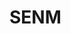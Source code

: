 # SENM
<!--Social Page and also Home page-->
<!DOCTYPE html>
<html lang="en">

<head>
    <meta charset="UTF-8">
    <meta http-equiv="X-UA-Compatible" content="IE=edge">
    <meta name="viewport" content="width=device-width, initial-scale=1.0">
    <title>SENM</title>
    <link rel="stylesheet" href="style.css">
    <link rel="stylesheet" href="moreStyle.css">
    <link rel="stylesheet" href="https://cdnjs.cloudflare.com/ajax/libs/font-awesome/4.7.0/css/font-awesome.min.css">
    <link rel="stylesheet" href="https://fonts.googleapis.com/icon?family=Material+Icons">
    <style>
        @import url('https://fonts.googleapis.com/css2?family=Heebo:wght@100&family=Lato:wght@100&family=Oswald:wght@200&family=Roboto:wght@100&display=swap');
        @import url('https://fonts.googleapis.com/css2?family=Roboto:wght@100;900&display=swap');


        .group {
            margin-left: 20px;
            font-weight: 700;
            font-size: 20px;

        }


        #notification {
            border-radius: 50%;
            background-color: rgba(255, 255, 255, 0.7);
        }

        main {
            background-color: lightgray;
            display: flex;
            margin: 0;
            width: 100%;


        }

        .main-left {
            width: 100%;
            padding: 5px;
            height: 820px;
            overflow-x: hidden;
        }

        .main-center-home {
            width: 98%;
            margin: 5px;
            border-radius: 3px;
        }

        .main-right {
            width: 98%;
            margin: 5px;
            border-radius: 3px;
        }

        .mainsubleft {
            padding: 30px 30px 30px;
            background-color: rgba(255, 255, 255);
            border-radius: 3px;
            box-shadow: 0 0 1px;
        }

        .mainsubleft ul li {
            display: flex;
            margin-bottom: 15px;
            font-family: 'Franklin Gothic Medium', 'Arial Narrow', Arial, sans-serif;
          
        }
        .mainsubleft ul li a {
        
            font-size: medium;
            color: darkblue;
          
        }

        #icons {
            margin-left: -2.5px;
            margin-right: 2.5px;
        }

        .institution {
            min-width: 200px;
            height: 250px;
            margin: 1px 2px;
            border: 1px solid gray;
            background: lightgrey;
            border-radius: 7px;
            cursor: pointer;
            overflow: hidden;

        }

        .cont {
            text-align: center;
            border-top: transparent;
            font-family: oswald;
        }

        .institution-img {
            width: 100%;
            height: 80%;

        }

        #img {
            width: 100%;
        }

        .centerHeading {
            width: 100%;
            background-color: goldenrod;
            padding: 20px 0;
            box-shadow: 0 0 2px black;
        }

        .centerHeading h1 {
            text-align: center;
            color: white;
            font-family: oswald;
            font-weight: 700;
        }

        .center {
            position: relative;
            width: 600px;
            margin-top: 3%;
            padding: 10px;
            background: white;
            box-shadow: 0 0 1px black;
        }

        .center-images {
            width: 100%;
            display: flex;
            justify-content: left;
            align-items: center;
            overflow: auto;
            position: relative;
            scroll-behavior: smooth;
            box-shadow: 0 0 1px black;
            padding: 2px;
            background: black;
        }

        .mainSubRight {

            background-color: rgba(0, 0, 0, 0.1);
            padding: 25px;
            box-shadow: 0 0 5px black;
        }

        .rightLogin {
            margin-top: 5px;
            background-color: white;
            padding-bottom: 5%;
            box-shadow: 0 0 2px black;
        }

        .rightLogin h2 {
            margin-left: 50px;
            margin-bottom: 15px;
            color: white;
        }

        select {
            width: 96%;
            margin-left: 25px;
            height: 30px;
        }

        input {
            width: 70%;
            margin-left: 50px;
            height: 30px;
            padding: 0 20px;
            font-size: 16px;
        }

        #register {
            color: goldenrod;
        }

        #register:hover {
            text-decoration: underline;
        }

        #menu-bar {
            display: none;
        }

        #search {
            margin-top: 5%;
            margin-bottom: 5%;
            background-color: rgba(255, 255, 255, 0.7);
            padding-bottom: 5%;
        }
        #search1 {
            margin-top: 5%;
            margin-bottom: 5%;
            background-color: rgba(255, 255, 255, 0.7);
            padding-bottom: 5%;
            display: none;
        }

        .searchInput {

            padding: 20px 10px;
            background-color: darkblue;
            border-radius: 7px;
        }

        .searchInput input {
            background: rgba(255,255,255);
            font-size: 22px;
            letter-spacing: 2px;
            text-align: center;
            border: transparent;
            height: 45px;
            border-bottom-left-radius: 45px;
            border-top-left-radius: 45px;
        }

        .friends {
            display: flex;
            justify-content: space-between;
            color: black;
            font-size: 20px;
            padding: 10px 30px;
            margin-bottom: 10px;
            background-color: white;
            box-shadow: 0 0 5PX 0 black;
        }

        .main-scroll-div {
            width: 90%;
            height: 100%;
            display: flex;
            align-items: center;
            justify-content: space-between;
            border: 2px solidred;
        }

        .subFriends {
            position: relative;
            width: 550px;
            height: 50%;
        }

        .subFriends::before {
            position: absolute;
            width: 150px;
            height: 100%;
            content: "";
            left: 0;
            top: 0;
            z-index: 99;
            background-image: linear-gradient(90deg, white, transparent);
        }

        .subFriends::after {
            position: absolute;
            width: 150px;
            height: 100%;
            content: "";
            right: 0;
            top: 0;
            z-index: 99;
            background-image: linear-gradient(-90deg, black, transparent);
        }

        .scroll-images {
            width: 100%;
            height: auto;
            display: flex;
            justify-content: left;
            align-items: center;
            overflow: auto;
            position: relative;
            scroll-behavior: smooth;

        }
        .scroll-image{
            width: 100%;
            height: auto;
            display: flex;
            justify-content: left;
            align-items: center;
            overflow: auto;
            position: relative;
            scroll-behavior: smooth;

        }

        .child {
            min-width: 150px;
            height: 150px;
            margin: 1px 20px;
            cursor: pointer;
            border: 1px solid white;
            overflow: hidden;
            border-radius: 50%;
        }
        .child1 {
            min-width: 250px;
            height: 200px;
            margin: 1px 20px;
            cursor: pointer;
            border: 1px solid white;
            overflow: hidden;
            
        }

        .scroll-images::-webkit-scrollbar {
            -webkit-appearance: none;
        }

        .subChild {
            width: 100%;
            height: 100%;
        }

        .icon {
            color: gray;
            background-color: transparent;
            font-size: 50px;
            outline: none;
            border: none;
            cursor: pointer;
        }

        .icon:hover {
            color: yellow;
        }

        .childName {
            color: black;
            text-align: center;
            font-weight: 700;


        }

        .div-content-left {
            background-color: white;
            margin-top: 5px;
            padding: 30px;
            box-shadow: 0 0 1px black;
        }

        .div-content-left h1 {
            margin-top: 15px;
            margin-bottom: 15px;
            font-family: roboto;
        }

        .div-content-left ul li {
            margin-top: 5px;
        }

        .div-content-left ul li a {
            color: blue;
            font-weight: 700;
            font-family: lato;
        }

        .events {
            background: white;
            padding: 10px;
            margin-top: 5px;
            text-align: center;
            box-shadow: 0 0 2px black;
        }

        .event-img img {
            width: 100%;
            margin-top: 10px;
        }

        .event-img-con {
            text-align: center;
        }

        footer {
            width: 100%;
            background-color: black;
            padding: 20px 0;
        }

        .footer-notifications {
            width: 99%;
            margin: auto;
            display: flex;
            background-color: #FBE7A1;
            padding: 20px 0;
            border-radius: 20px;
            margin-bottom: 30px;
        }

        .footerLineLeft {
            width: 40%;
            height: 2px;
            background-color: gray;
            margin-left: 50px;
        }

        .footerLineLeft1 {
            width: 38%;
            height: 2px;
            background-color: gray;
            margin-left: 50px;
        }

        .footerNotification {
            margin: -10px 10px;
        }

        .footerLineRight {
            width: 35%;
            height: 2px;
            background-color: gray;
        }

        .footerLineRight1 {
            width: 33%;
            height: 2px;
            background-color: gray;
        }
        .div-post{
            padding: 10px 25%;            
        }
        .div-post button{
          padding: 5px 13px;
          
        }
    </style>
</head>

<body>
    <!--start header-->
    <header>
        <header>
            <div class="header">
                <div class="headerleft">
                    SENM
                </div>
                <div class="headercenter">
                    <ul>
                        <li><a href="home.html">Home </a> </li>
                        <li><a href="">Group</a> </li>
                        <li><a href="gallery.html">Text Book Center </a></li>
                        <li><a href="">shopping</a></li>
                        <li><a href="">Institutions</a></li>
                    </ul>
                </div>
                <div class="headerright">
                    <div class="div-right">
                        <ul>
                            <li><i class="material-icons" style="font-size:38px;color:white" id="menu-bar">menu</i></li>
                            <li><i class="material-icons" style="font-size:34px;color:white"
                                    id="notification">notifications_active</i></li>
                            <li style="color:white ;">
                                <div class="profile-pic"><img src="./asset1/custom1.png" alt=""></div>
                            </li>
                        </ul>
                    </div>
                </div>
            </div>
        </header>
    <!--end of header-->
    <!--start of main-->
    <main>
        <!--start main left-->
        <div class="main-left">
            <div class="mainsubleft">
                <ul>
                    <li>
                        <div><i class="material-icons" style="font-size:30px;color:navy;">home</i></div>
                        <div class="group" ><a href="" onclick="showPage()"> Home</a></div>
                    </li>
                    <li>
                        <div><i class="material-icons" style="font-size:30px;color:navy;">group_add</i></div>
                        <div class="group" ><a href="" onclick="showPage()"> Class Groups</a></div>
                    </li>
                    <li>
                        <div><i class="material-icons" style="font-size:30px;color:lightgray" id="icons">group_work</i>
                        </div>
                        <div class="group"><a href="">Group Work</a> </div>
                    </li>
                    <li>
                        <div><i class="material-icons" style="font-size:30px;color:rgba(144, 212, 243, 0.507)"
                                id="icons">people</i></div>
                        <div class="group"><a href="">Friends</a></div>
                    </li>
                    <li><i class="fa fa-question-circle" style="font-size:32px;color:goldenrod" id="icons"></i>
                        <div></div>
                        <div class="group"><a href="Qanda.html"> Qestion and Answers</a></div>
                    </li>
                    <li>
                        <div><i class="material-icons" style="font-size:30px;color:black;" id="icons"> share</i></div>
                        <div class="group"><a href="">Share link</a></div>
                    </li>
                    <li>
                        <div style="width:30px;height: 30px;"><img src="./Icon/help.png" alt="" id="img"></div>
                        <div class="group"><a href="">Ask for Help</a> </div>
                    </li>
                    <li>
                        <div style="width:30px;height: 30px;"><img src="./Icon/blog.png" alt="" id="img"></div>
                        <div class="group"><a href="">Add a Blog</a> </div>
                    </li>
                    <li><i class="fa fa-phone-square" style="font-size:33px;color:blue"></i>
                        <div class="group"><a href="">Customer care</a> </div>
                    </li>
                    <li><i class="material-icons" style="font-size:36px;color:green;margin-left: -5px;">message</i>
                        <div class="group"><a href="">Message</a> </div>
                    </li>
                </ul>

            </div>
            <div class="div-content-left">
                <h1> Most Popular Books</h1>
                <ul>
                    <li><a href="">The river between</a></li>
                    <li><a href="">Think like a man act like a woman</a></li>
                    <li><a href="">Pirates of the carebean</a></li>
                    <li><a href="">Sheldon in spineYard</a></li>
                    <li><a href="">Barack Obama biography</a></li>
                </ul>
            </div>
            <div class="div-content-left">
                <i class="fa fa-plus" style="margin-right: 10px;"></i>Create a Club
                <h1> Join Our Club</h1>
                <div class="event-img">
                    <img src="./asset1/qanda-club.jpg" alt="">
                    <div class="event-img-cont">
                        Qanda-Club
                    </div>
                </div>
                <div class="event-img">
                    <img src="./asset1/senm-ches.jpg" alt="">
                    <div class="event-img-cont">
                        SENM-Chess-Club
                    </div>
                </div>

            </div>
        </div>
        <!--end main left-->
        <!--start main center-->
        <div class="main-center-home">
            <div class="searchInput">
                <input type="search" placeholder="Search"><i class="fa fa-search"
                    style="font-size:20px;color:gray;background-color: lightgray;padding: 12.5px;padding-top: 12.5px;border-bottom-right-radius: 45px;border-top-right-radius: 45px;"></i>
            </div>
            <div class="search" id="search">
                <div class="friends">
                    <div style="text-decoration: 3px solid red underline;">Friends</div>
                    <div>Adverts</div>
                    <div>Asignments</div>
                </div>
                <div class="main-scroll-div">
                    <div><button class="icon" onclick="scrolll()"><i class="fa fa-angle-double-left"></i></button></div>
                    <div class="subFriends">
                        <div class="scroll-images">
                            <div class="childNameMain">
                                <li class="child"><img class="subChild" src="./asset1/cust2.png" alt=""></li>
                                <div class="childName">Grace Nyamheya</div>
                            </div>
                            <div class="childNameMain">
                                <li class="child"><img class="subChild" src="./asset1/pasp1.jpg" alt=""></li>
                                <div class="childName">Tony Nesh</div>
                            </div>
                            <div class="childNameMain">
                                <li class="child"><img class="subChild" src="./asset1/pasp2.jpg" alt=""></li>
                                <div class="childName">Joshua Odongo</div>
                            </div>
                            <div class="childNameMain">
                                <li class="child"><img class="subChild" src="./asset1/pasp3.jpg" alt=""></li>
                                <div class="childName">Stanley Livondo</div>
                            </div>
                            <div class="childNameMain">
                                <li class="child"><img class="subChild" src="./asset1/pasp4.jpg" alt=""></li>
                                <div class="childName">Bookaty Nextresa</div>
                            </div>
                            <div class="childNameMain">
                                <li class="child"><img class="subChild" src="./asset1/custom1.png" alt=""></li>
                                <div class="childName">Tim Wanjohi</div>
                            </div>
                            <div class="childNameMain">
                                <li class="child"><img class="subChild" src="./asset1/pasp1.jpg" alt=""></li>
                                <div class="childName">Tony Nesh</div>
                            </div>
                            <div class="childNameMain">
                                <li class="child"><img class="subChild" src="./asset1/pasp1.jpg" alt=""></li>
                                <div class="childName">Tony Nesh</div>
                            </div>
                            <div class="childNameMain">
                                <li class="child"><img class="subChild" src="./asset1/pasp1.jpg" alt=""></li>
                                <div class="childName">Tony Nesh</div>
                            </div>
                            <div class="childNameMain">
                                <li class="child"><img class="subChild" src="./asset1/pasp1.jpg" alt=""></li>
                                <div class="childName">Tony Nesh</div>
                            </div>

                        </div>
                    </div>
                    <div><button class="icon" onclick="scrollr()"><i class="fa fa-angle-double-right"></i></button>
                    </div>
                </div>
            </div>
            <div class="search1" id="search1">
                <div class="friends">
                    <div style="text-decoration: 3px solid green underline;">Groups</div>
                    <div>Adverts</div>
                    <div>Communities</div>
                </div>               
            </div>
            <div class="div-post">
                <label for="post">
                    Ask the world:
                </label> <br>
                <textarea name="post" id="post" cols="30" rows="auto"></textarea>
                <button>Post</button>
            </div>
            <div class="centerHeading">
                <h1>Register with an Institution</h1>
            </div>
            <div class="center">
                <div class="center-images">
                    <div class="institution"><img class="institution-img" src="./asset1/summit.jpg" alt="">
                        <div class="cont">
                            Summit Institute of Professionals
                        </div>
                    </div>
                    <div class="institution"><img class="institution-img" src="./asset1/uon.jpg" alt="">
                        <div class="cont">The University of Nairobi</div>
                    </div>
                    <div class="institution"><img class="institution-img" src="./asset1/Vision.jpg" alt="">
                        <div class="cont">Vision Institute</div>
                    </div>
                    <div class="institution"><img class="institution-img" src="./asset1/KU.jpg" alt="">
                        <div class="cont">Kenyatta University</div>
                    </div>
                    <div class="institution"><img class="institution-img" src="./asset1/mku.jpg" alt="">
                        <div class="cont">Mt Kenya University</div>
                    </div>
                    <div class="institution"><img class="institution-img" src="./asset1/strath.jpg" alt="">
                        <div class="cont">Stratmore University</div>
                    </div>
                </div>
            </div>
           
        </div>
        <!--end main center-->
        <!--start main right-->
        <div class="main-right">
            <div class="mainSubRight">
                <select name=" id="" >
            <option value=" 0">Select Institution</option>
                    <option value="">Summit Institute</option>
                    <option value="">Vision Institute</option>
                    <option value="">Strathmore</option>
                    <option value="">The University of Nairobi</option>
                    <option value=""></option>
                    <option value=""></option>
                    <option value=""></option>
                    <option value=""></option>
                    <option value=""></option>
                    <option value=""></option>
                    <option value=""></option>
                    <option value=""></option>
                    <option value=""></option>
                    <option value=""></option>
                    <option value=""></option>
                    <option value=""></option>
                    <option value=""></option>
                    <option value=""></option>
                    <option value=""></option>
                    <option value=""></option>
                    <option value=""></option>
                    <option value=""></option>
                    <option value=""></option>
                    <option value=""></option>
                    <option value=""></option>
                    <option value=""></option>
                    <option value=""></option>
                    <option value=""></option>
                    <option value=""></option>
                </select>
            </div>
            <div class="rightLogin">
                <h2>Log in :</h2>
                <input type="email" placeholder="email :"> <br> <br>
                <input type="password" placeholder="password :"> <br> <br>
                <input type="submit" value="login" style="width: 100px;"> <br> <br>
                <h2><a href="" id="register"> Register here :</a></h2>
            </div>
            <div class="events">
                <h1>Recent Events</h1>
                <div class="event-img">
                    <img src="./asset1/education-event.jpg" alt="">
                    <div class="event-img-cont">
                        Top Educational Events in Kenya
                    </div>
                </div>
                <div class="event-img">
                    <img src="./asset1/rural-img.jpg" alt="">
                    <div class="event-img-cont">
                        Rural Social Educational Program.
                    </div>
                </div>
            </div>
        </div>
        <!--end main right-->
    </main>
    <!--End of Main-->
    <!--StartFooter-->
    <footer>
        <div class="footer-notifications">
            <div class="footerLineLeft"></div>
            <div class="footerNotification"> <strong> Notifications</strong> </div>
            <div class="footerLineRight"></div>
        </div>
        <div class="footer-notifications">
            <div class="footerLineLeft"></div>
            <div class="footerNotification"><strong> Contact Us</strong> </div>
            <div class="footerLineRight"></div>
        </div>
        <div class="footer-notifications">
            <div class="footerLineLeft1"></div>
            <div class="footerNotification"><strong> Terms & Conditions</strong> </div>
            <div class="footerLineRight1"></div>
        </div>
    </footer>
    <script>
      function showPage(){
  const x = document.getElementById("search1").style.display='block'
  const y = document.getElementById("search").style.display='none';
  if (y.style.display === "none") {
      x.style.display = "block"
    } 
  else {
    y.style.display = "block";
  }
}
        function scrolll() {
            var left = document.querySelector(".scroll-images");
            left.scrollBy(350, 0)
        }
        function scrollr() {
            var right = document.querySelector(".scroll-images");
            right.scrollBy(-350, 0)
        }
        function scrollll() {
            var left = document.querySelector(".scroll-image");
            left.scrollBy(350, 0)
        }
        function scrolllr() {
            var right = document.querySelector(".scroll-image");
            right.scrollBy(-350, 0)
        }
    </script>
</body>

</html>
 <!--End of home page-->
 <!--Start of Institutions-->
 <!DOCTYPE html>
<html lang="en">
<head>
    <meta charset="UTF-8">
    <meta http-equiv="X-UA-Compatible" content="IE=edge">
    <meta name="viewport" content="width=device-width, initial-scale=1.0">
    <title>Document</title>
    <link rel="stylesheet" href="https://cdnjs.cloudflare.com/ajax/libs/font-awesome/4.7.0/css/font-awesome.min.css">
    <link rel="stylesheet" href="https://fonts.googleapis.com/icon?family=Material+Icons">
   <link rel="stylesheet" href="style.css">
   <link rel="stylesheet" href="moreStyle.css">
</head>
<body>
    <header>
        <div class="header">
            <div class="headerleft">
                QANDA
            </div>
            <div class="headercenter">
                <ul>
                    <li><a href="home.html">Home </a> </li>
                    <li><a href="">Group</a> </li>
                    <li><a href="gallery.html">Text Book Center </a></li>
                    <li><a href="">shopping</a></li>
                    <li><a href="">Institutions</a></li>
                </ul>
            </div>
            <div class="headerright">
                <div class="div-right">
                    <ul>
                        <li><i class="material-icons" style="font-size:38px;color:white" id="menu-bar">menu</i></li>
                        <li><i class="material-icons" style="font-size:34px;color:white"
                                id="notification">notifications_active</i></li>
                        <li style="color:white ;">
                            <div class="profile-pic"><img src="./asset1/custom1.png" alt="">ladman</div>
                        </li>
                    </ul>
                </div>
            </div>
        </div>
    </header>
    <!--end of header-->
    <div class="qanda-body">
   <div class="qanda-nav">
    <h1><span> Question & Answers</span></h1>  
   </div>   
  <div class="qanda-select">
    <h2>Choose your Institution</h2>
  </div>
   <div class="qanda-institutions">      
    <div><a href="cpa.html">CPA, </a> </div>
    <div><a href="">ATD, </a> </div>
    <div><a href="cams.html">CAMS,</a>  </div>
    <div><a href="">DICT,</a>  </div>
    <div><a href="">DCM, </a> </div>
    <div><a href="">CS,</a></div>
    <div><a href="">CIFA,  </a>  </div>
    <div><a href="">CICT, </a>  </div>
    <div><a href="">CCP, </a> </div>
    <div><a href="">KISME,</a></div>
    <div><a href="uon.html">UON, </a> </div>
    <div><a href="">KU,</a></div>
    <div><a href="">MKU,</a> </div>
    <div><a href="nazarene.html">NAZARINE,</a></div>
    <div><a href="">DAYSTER,</a></div>
    <div><a href="">USIU,</a></div>
    <div><a href="">MASENO, </a></div>
    <div><a href="">NAIROBI AVIATION,</a></div>
    <div><a href="">KENYA POLYTECHNIQUE,</a></div>
    <div><a href="">EGERTON,</a></div>
    <div><a href="">MOI UNIVERSITY,</a></div>
    <div><a href="">MASINDE MULIRO,</a></div>
    <div><a href="">RONGO UNIVERSITY,   </a></div>
    <div><a href="">STRATHMORE</a></div>
   </div>
</div>
</body>
</html>
<!--End of Institutions-->
<!--Start of CPA-->
<!DOCTYPE html>
<html lang="en">

<head>
        <meta charset="UTF 8">
        <meta http equiv="X UA Compatible" content="IE=edge">
        <meta name="viewport" content="width=device width, initial scale=1.0">
        <title>Q&A</title>
        <link rel="stylesheet" href="style.css">
        <link rel="stylesheet"
                href="https://cdnjs.cloudflare.com/ajax/libs/font-awesome/4.7.0/css/font-awesome.min.css">
        <link rel="stylesheet" href="https://fonts.googleapis.com/icon?family=Material+Icons">
        <link rel="stylesheet"
                href="https://cdnjs.cloudflare.com/ajax/libs/font awesome/4.7.0/css/font awesome.min.css">
        <script src="https://kit.fontawesome.com/yourcode.js" crossorigin="anonymous"></script>
        <style>
                body {
                        background: rgba(0, 0, 0, 0.7);
                }

                p {
                        font-size: 20px;
                        padding: 40px;
                }

                #list {
                        display: none;
                        margin-left: 15px;
                }

                h4 {
                        display: none;
                        padding-right: 50px;
                }

                #searchbar {
                        margin-left: 7%;
                }

                #submit {
                        width: 150px;
                        font-size: 18px;
                        background-color: rgba(0,0,139,0.5);
                        padding: 10px;
                        color: white;
                        border-radius: 5px;
                        cursor: pointer;
                }
                #submit:hover{background: rgba(220,20,60,0.5);}
                .div-main {
                        min-height: 87vh;
                 background-image: linear-gradient(rgba(0,0,0,.7),rgba(0,0,0,.7),rgba(0,0,0)),url(./images/kasneb.png);background-repeat: no-repeat;background-size: 100% 100%;
                }
                .div-main ul li {
                        padding-left: 75px;
                        color: white;
                }

                input {
                        width: 60%;
                        font-size: 18px;
                        background-color: rgba(240,248,255,0.5);
                        padding: 10px;


                }

                .img{display: none;}

                button {
                        font-size: 18px;
                        padding: 7px;
                        cursor: pointer;                
                        margin: 5px;
                        background: rgba(240,248,255,0.4);
                        border-radius: 3px;
                }

                button:hover{background-color: rgba(0, 0, 0, 0.7);color: white;}

                .cpa{margin-top: 30px;}
                .div-cpa {
                        text-align: center;
                        color: gold;
                }

                .div-cpa h1 {
                       
                        font-size: 60px;
                }
        </style>
</head>

<body>
        <header>
                <div class="header">
                        <div class="headerleft">
                                QANDA
                        </div>
                        <div class="headercenter">
                                <ul>
                                        <li><a href="home.html">Home </a> </li>
                                        <li><a href="">Group</a> </li>
                                        <li><a href="books.html">Text Book Center </a></li>
                                        <li><a href="">Shopping</a></li>
                                        <li><a href="">Institutions</a></li>
                                </ul>
                        </div>
                        <div class="headerright">
                                <div class="div-right">
                                        <ul>
                                                <li><a href="home.html"> <i class="material-icons" style="font-size:38px;color:white"
                                                                id="menu-bar">menu</i></a></li>
                                                <li><i class="material-icons" style="font-size:34px;color:white"
                                                                id="notification">notifications_active</i></li>
                                                <li class="profile-pic-out" style="color:white;"><a href="">
                                                        <div class="profile-pic"><img src="./asset1/custom1.png"
                                                                        alt=""></div>
                                                        <div class="div-out">Logout</div> </a>

                                                </li>
                                        </ul>

                                </div>
                        </div>
                </div>
        </header>
        <main>
                <div class="div-main">
                        <div class="div-cpa">
                                <h1>CPA</h1>
                        </div>
                        <p>
                                Put the unit i.e Advanced Management Accounting and scroll to your question or seive
                                your specific Question in the following Format..
                                <strong>Unit(Advanced Management Accounting) month(Nov) Year(2020)
                                        Question(Question)Number(i.e 1),letter(i.e a),roman in bracket(i.e (ii))..
                                </strong>
                        </p>
                        <input type="text" id="searchbar" name="search" placeholder="Format i.e 2020 nov q1a(ii)">
                        <input type="submit" onclick="showPage(onclick)" id="submit">
                        <button id="button" onclick="window.location.reload()">clear</button>
                        
                        <!-- input=id-->
                        <!-- id=what to display-->
                        <!--input=what to display-->
                        <ul id="list">
                                <li class="cpa">Advanced Management Accounting Nov 2022 Question one<h1>(b) Circumstances that may potentially threaten the professional accountant’s compliance with the
                                        fundamental principles of ethics</h1>
                                    <button data-page1="page1" >Answer</button><div class="img" id="page1">  i) They provide a useful means for users to evaluate the overall impact of the organization to the
                                        whole community for users to make additional judgment on the performance and impact of the
                                        organization.<br>
                                        ii) They enable the organization to behave responsibly to the society and the environment by
                                        ensuring that it is accountable in its reporting<br>
                                        iii) They enhance the reputation of the firm in the eyes of the society
                                        iv) It gives the information to assess the effectiveness of the programs on ecology and community
                                        development.<br>
                                        v) The managers try to focus their attention on those activities where reports and evaluations are
                                        necessary.<br>
                                        vi) It provides information that allows management to compare the effectiveness of different social
                                        programs.<br>
                                        vii) It gives the right to manage and provide information to external groups that rely on the company
                                       requirements for social performance </div></li>
                                <li class="cpa">Advanced Management Accounting Nov 2022 Question two<h1>(d) Benefits an organization will derive from providing social and environmental reports.</h1>
                                    <button data-page1="page2" >Answer</button><div class="img" id="page2"> i) They provide a useful means for users to evaluate the overall impact of the organization to the
                                        whole community for users to make additional judgment on the performance and impact of the
                                        organization.<br>
                                        ii) They enable the organization to behave responsibly to the society and the environment by
                                        ensuring that it is accountable in its reporting<br>
                                        iii) They enhance the reputation of the firm in the eyes of the society
                                        iv) It gives the information to assess the effectiveness of the programs on ecology and community
                                        development.<br>
                                        v) The managers try to focus their attention on those activities where reports and evaluations are
                                        necessary.<br>
                                        vi) It provides information that allows management to compare the effectiveness of different social
                                        programs.<br>
                                        vii) It gives the right to manage and provide information to external groups that rely on the company
                                       requirements for social performance</div></li>
                                <li class="cpa">Advanced Management Accounting Nov 2022 Question three <h1> </h1>
                                    <button data-page1="page3" >Answer</button><div class="img" id="page3"></div>
                                </li>
                                <li class="cpa">Advanced Management Accounting Nov 2022 Question four<h1></h1>
                                    <button data-page1="page4" >Answer</button><div class="img" id="page4"> </div></li>
                                <li class="cpa">Advanced Management Accounting Nov 2022 Question five<h1></h1>
                                    <button data-page1="page5" >Answer</button><div class="img" id="page5"> </div></li>
                                <li class="cpa">Advanced Management Accounting Aug 2022 Question one<h1></h1>
                                    <button data-page1="page6" >Answer</button><div class="img" id="page2"> </div></li>
                                <li class="cpa">Advanced Management Accounting Aug 2022 Question two<h1></h1>
                                    <button data-page1="page7" >Answer</button><div class="img" id="page2"> </div></li>
                                <li class="cpa">Advanced Management Accounting Aug 2022 Question three<h1></h1>
                                    <button data-page1="page8" >Answer</button><div class="img" id="page2"> </div></li>
                                <li class="cpa">Advanced Management Accounting Aug 2022 Question four<h1></h1>
                                    <button data-page1="page9" >Answer</button><div class="img" id="page2"> </div></li>
                                <li class="cpa">Advanced Management Accounting Aug 2022 Question one<h1></h1>
                                    <button data-page1="page10" >Answer</button><div class="img" id="page2"> </div></li>
                                <li class="cpa">Advanced Management Accounting Apr 2022 Question two<h1></h1>
                                    <button data-page1="page11" >Answer</button><div class="img" id="page2"> </div></li>
                                <li class="cpa">Advanced Management Accounting Apr 2022 Question three<h1></h1>
                                    <button data-page1="page12" >Answer</button><div class="img" id="page2"> </div></li>
                                <li class="cpa">Advanced Management Accounting Apr 2022 Question four<h1></h1>
                                    <button data-page1="page13" >Answer</button><div class="img" id="page2"> </div></li>
                                <li class="cpa">Advanced Management Accounting Apr 2022 Question five<h1></h1>
                                    <button data-page1="page14" >Answer</button><div class="img" id="page2"> </div></li>
                                <li class="cpa">Advanced Management Accounting Aug 2021 Question one<h1></h1>
                                    <button data-page1="page15" >Answer</button><div class="img" id="page2"> </div></li>
                                <li class="cpa">Advanced Management Accounting Aug 2021 Question two<h1></h1>
                                    <button data-page1="page16" >Answer</button><div class="img" id="page2"> </div></li>
                                <li class="cpa">Advanced Management Accounting Aug 2021 Question three<h1></h1>
                                    <button data-page1="page17" >Answer</button><div class="img" id="page2"> </div></li>
                                <li class="cpa">Advanced Management Accounting Aug 2021 Question four<h1></h1>
                                    <button data-page1="page18" >Answer</button><div class="img" id="page2"> </div></li>
                                <li class="cpa">Advanced Management Accounting Aug 2021 Question five<h1></h1>
                                    <button data-page1="page19" >Answer</button><div class="img" id="page2"> </div></li>
                                <li class="cpa">Advanced Management Accounting Nov 2021 Question one<h1></h1>
                                    <button data-page1="page20" >Answer</button><div class="img" id="page2"> </div></li>
                                <li class="cpa">Advanced Management Accounting Nov 2021 Question two<h1></h1>
                                    <button data-page1="page21" >Answer</button><div class="img" id="page2"> </div></li>
                                <li class="cpa">Advanced Management Accounting Nov 2021 Question three<h1></h1>
                                    <button data-page1="page22" >Answer</button><div class="img" id="page2"> </div></li>
                                <li class="cpa">Advanced Management Accounting Nov 2021 Question four<h1></h1>
                                    <button data-page1="page23" >Answer</button><div class="img" id="page2"> </div></li>
                                <li class="cpa">Advanced Management Accounting Nov 2021 Question five<h1></h1>
                                    <button data-page1="page24" >Answer</button><div class="img" id="page2"> </div></li>
                                <li class="cpa">Advanced Management Accounting Apr 2021 Question one<h1></h1>
                                    <button data-page1="page25" >Answer</button><div class="img" id="page2"> </div></li>
                                <li class="cpa">Advanced Management Accounting Apr 2021 Question two<h1></h1>
                                    <button data-page1="page26" >Answer</button><div class="img" id="page2"> </div></li>
                                <li class="cpa">Advanced Management Accounting Apr 2021 Question three<h1></h1>
                                    <button data-page1="page27" >Answer</button><div class="img" id="page2"> </div></li>
                                <li class="cpa">Advanced Management Accounting Apr 2021 Question four<h1></h1>
                                    <button data-page1="page28" >Answer</button><div class="img" id="page2"> </div></li>
                                <li class="cpa">Advanced Management Accounting Apr 2021 Question five<h1></h1>
                                    <button data-page1="page29" >Answer</button><div class="img" id="page2"> </div></li>
                                <li class="cpa">Advanced Management Accounting Nov 2020 Question one<h1></h1>
                                    <button data-page1="page30" >Answer</button><div class="img" id="page2"> </div></li>
                                <li class="cpa">Advanced Management Accounting Nov 2020 Question two<h1></h1>
                                    <button data-page1="page31" >Answer</button><div class="img" id="page2"> </div></li>
                                <li class="cpa">Advanced Management Accounting Nov 2020 Question three<h1></h1>
                                    <button data-page1="page32" >Answer</button><div class="img" id="page2"> </div></li>
                                <li class="cpa">Advanced Management Accounting Nov 2020 Question four<h1></h1>
                                    <button data-page1="page33" >Answer</button><div class="img" id="page2"> </div></li>
                                <li class="cpa">Advanced Management Accounting Nov 2020 Question five<h1></h1>
                                    <button data-page1="page34" >Answer</button><div class="img" id="page2"> </div></li>
                                <li class="cpa">Advanced Management Accounting May 2019 Question one<h1></h1>
                                    <button data-page1="page35" >Answer</button><div class="img" id="page2"> </div></li>
                                <li class="cpa">Advanced Management Accounting May 2019 Question two<h1></h1>
                                    <button data-page1="page36" >Answer</button><div class="img" id="page2"> </div></li>
                                <li class="cpa">Advanced Management Accounting May 2019 Question three<h1></h1>
                                    <button data-page1="page37" >Answer</button><div class="img" id="page2"> </div></li>
                                <li class="cpa">Advanced Management Accounting May 2019 Question four<h1></h1>
                                    <button data-page1="page38" >Answer</button><div class="img" id="page2"> </div></li>
                                <li class="cpa">Advanced Management Accounting May 2019 Question five<h1></h1>
                                    <button data-page1="page39" >Answer</button><div class="img" id="page2"> </div></li>
                                <li class="cpa">Advanced Management Accounting May 2019 Question one<h1></h1>
                                    <button data-page1="page40" >Answer</button><div class="img" id="page2"> </div></li>
                                <li class="cpa">Advanced Management Accounting Nov 2019 Question two<h1></h1>
                                    <button data-page1="page41" >Answer</button><div class="img" id="page2"> </div></li>
                                <li class="cpa">Advanced Management Accounting Nov 2019 Question three<h1></h1>
                                    <button data-page1="page42" >Answer</button><div class="img" id="page2"> </div></li>
                                <li class="cpa">Advanced Management Accounting Nov 2019 Question four<h1></h1>
                                    <button data-page1="page43" >Answer</button><div class="img" id="page2"> </div></li>
                                <li class="cpa">Advanced Management Accounting Nov 2019 Question five<h1></h1>
                                    <button data-page1="page44" >Answer</button><div class="img" id="page2"> </div></li>
                                <li class="cpa">Advanced Management Accounting May 2018 Question one<h1></h1>
                                    <button data-page1="page45" >Answer</button><div class="img" id="page2"> </div></li>
                                <li class="cpa">Advanced Management Accounting May 2018 Question two<h1></h1>
                                    <button data-page1="page46" >Answer</button><div class="img" id="page2"> </div></li>
                                <li class="cpa">Advanced Management Accounting May 2018 Question three<h1></h1>
                                    <button data-page1="page47" >Answer</button><div class="img" id="page2"> </div></li>
                                <li class="cpa">Advanced Management Accounting May 2018 Question four<h1></h1>
                                    <button data-page1="page48" >Answer</button><div class="img" id="page2"> </div></li>
                                <li class="cpa">Advanced Management Accounting May 2018 Question five<h1></h1>
                                    <button data-page1="page49" >Answer</button><div class="img" id="page2"> </div></li>
                                <li class="cpa">Advanced Management Accounting Nov 2018 Question one<h1></h1>
                                    <button data-page1="page50" >Answer</button><div class="img" id="page2"> </div></li>
                                <li class="cpa">Advanced Management Accounting Nov 2018 Question two<h1></h1>
                                    <button data-page1="page51" >Answer</button><div class="img" id="page2"> </div></li>
                                <li class="cpa">Advanced Management Accounting Nov 2018 Question three<h1></h1>
                                    <button data-page1="page52" >Answer</button><div class="img" id="page2"> </div></li>
                                <li class="cpa">Advanced Management Accounting Nov 2018 Question four<h1></h1>
                                    <button data-page1="page53" >Answer</button><div class="img" id="page2"> </div></li>
                                <li class="cpa">Advanced Management Accounting Nov 2018 Question five<h1></h1>
                                    <button data-page1="page54" >Answer</button><div class="img" id="page2"> </div></li>
                                <li class="cpa">Advanced Management Accounting Dec 2017 Question one<h1></h1>
                                    <button data-page1="page55" >Answer</button><div class="img" id="page2"> </div></li>
                                <li class="cpa">Advanced Management Accounting Dec 2017 Question two<h1></h1>
                                    <button data-page1="page56" >Answer</button><div class="img" id="page2"> </div></li>
                                <li class="cpa">Advanced Management Accounting Dec 2017 Question three<h1></h1>
                                    <button data-page1="page57" >Answer</button><div class="img" id="page2"> </div></li>
                                <li class="cpa">Advanced Management Accounting Dec 2017 Question four<h1></h1>
                                    <button data-page1="page58" >Answer</button><div class="img" id="page2"> </div></li>
                                <li class="cpa">Advanced Management Accounting Dec 2017 Question five<h1></h1>
                                    <button data-page1="page59" >Answer</button><div class="img" id="page2"> </div></li>
                                <li class="cpa">Advanced Management Accounting May 2017 Question one<h1></h1>
                                    <button data-page1="page60" >Answer</button><div class="img" id="page2"> </div></li>
                                <li class="cpa">Advanced Management Accounting May 2017 Question two<h1></h1>
                                    <button data-page1="page61" >Answer</button><div class="img" id="page2"> </div></li>
                                <li class="cpa">Advanced Management Accounting May 2017 Question three<h1></h1>
                                    <button data-page1="page62" >Answer</button><div class="img" id="page2"> </div></li>
                                <li class="cpa">Advanced Management Accounting May 2017 Question four<h1></h1>
                                    <button data-page1="page63" >Answer</button><div class="img" id="page2"> </div></li>
                                <li class="cpa">Advanced Management Accounting May 2017 Question five<h1></h1>
                                    <button data-page1="page64" >Answer</button><div class="img" id="page2"> </div></li>
                                <li class="cpa">Advanced Management Accounting May 2016 Question one<h1></h1>
                                    <button data-page1="page65" >Answer</button><div class="img" id="page2"> </div></li>
                                <li class="cpa">Advanced Management Accounting May 2016 Question two<h1></h1>
                                    <button data-page1="page66" >Answer</button><div class="img" id="page2"> </div></li>
                                <li class="cpa">Advanced Management Accounting May 2016 Question three<h1></h1>
                                    <button data-page1="page67" >Answer</button><div class="img" id="page2"> </div></li>
                                <li class="cpa">Advanced Management Accounting May 2016 Question four<h1></h1>
                                    <button data-page1="page68" >Answer</button><div class="img" id="page2"> </div></li>
                                <li class="cpa">Advanced Management Accounting May 2016 Question five<h1></h1>
                                    <button data-page1="page69" >Answer</button><div class="img" id="page2"> </div></li>
                                <li class="cpa">Advanced Management Accounting Nov 2016 Question one<h1></h1>
                                    <button data-page1="page70" >Answer</button><div class="img" id="page2"> </div></li>
                                <li class="cpa">Advanced Management Accounting Nov 2016 Question two<h1></h1>
                                    <button data-page1="page71" >Answer</button><div class="img" id="page2"> </div></li>
                                <li class="cpa">Advanced Management Accounting Nov 2016 Question three<h1></h1>
                                    <button data-page1="page72" >Answer</button><div class="img" id="page2"> </div></li>
                                <li class="cpa">Advanced Management Accounting Nov 2016 Question four<h1></h1>
                                    <button data-page1="page73" >Answer</button><div class="img" id="page2"> </div></li>
                                <li class="cpa">Advanced Management Accounting Nov 2016 Question five<h1></h1>
                                    <button data-page1="page74" >Answer</button><div class="img" id="page2"> </div></li>
                                <li class="cpa">Advanced Management Accounting Pilot 2015 Question one<h1></h1>
                                    <button data-page1="page75" >Answer</button><div class="img" id="page2"> </div></li>
                                <li class="cpa">Advanced Management Accounting Pilot 2015 Question two<h1></h1>
                                    <button data-page1="page76" >Answer</button><div class="img" id="page2"> </div></li>
                                <li class="cpa">Advanced Management Accounting Pilot 2015 Question three<h1></h1>
                                    <button data-page1="page77" >Answer</button><div class="img" id="page2"> </div></li>
                                <li class="cpa">Advanced Management Accounting Pilot 2015 Question four<h1></h1>
                                    <button data-page1="page78" >Answer</button><div class="img" id="page2"> </div></li>
                                <li class="cpa">Advanced Management Accounting Pilot 2015 Question fiv<h1></h1>
                                    <button data-page1="page79" >Answer</button><div class="img" id="page2"> </div></li>
                                <li class="cpa">Advanced Management Accounting Nov 2015 Question one<h1></h1>
                                    <button data-page1="page80" >Answer</button><div class="img" id="page2"> </div></li>
                                <li class="cpa">Advanced Management Accounting Nov 2015 Question two<h1></h1>
                                    <button data-page1="page81" >Answer</button><div class="img" id="page2"> </div></li>
                                <li class="cpa">Advanced Management Accounting Nov 2015 Question three<h1></h1>
                                    <button data-page1="page82" >Answer</button><div class="img" id="page2"> </div></li>
                                <li class="cpa">Advanced Management Accounting Nov 2015 Question four<h1></h1>
                                    <button data-page1="page83" >Answer</button><div class="img" id="page2"> </div></li>
                                <li class="cpa">Advanced Management Accounting Nov 2015 Question five<h1></h1>
                                    <button data-page1="page84" >Answer</button><div class="img" id="page2"> </div></li>
                                <li class="cpa">Advanced Management Accounting May 2015 Question one<h1></h1>
                                    <button data-page1="page85" >Answer</button><div class="img" id="page2"> </div></li>
                                <li class="cpa">Advanced Management Accounting May 2015 Question two<h1></h1>
                                    <button data-page1="page86" >Answer</button><div class="img" id="page2"> </div></li>
                                <li class="cpa">Advanced Management Accounting May 2015 Question three<h1></h1>
                                    <button data-page1="page87" >Answer</button><div class="img" id="page2"> </div></li>
                                <li class="cpa">Advanced Management Accounting May 2015 Question four<h1></h1>
                                    <button data-page1="page88" >Answer</button><div class="img" id="page2"> </div></li>
                                <li class="cpa">Advanced Management Accounting May 2015 Question five<h1></h1>
                                    <button data-page1="page89" >Answer</button><div class="img" id="page2"> </div></li>
                                <li class="cpa">Advanced Management Accounting 2014 Nov Question one<h1></h1>
                                    <button data-page1="page90" >Answer</button><div class="img" id="page2"> </div></li>
                                <li class="cpa">Advanced Management Accounting 2014 Nov Question two<h1></h1>
                                    <button data-page1="page91" >Answer</button><div class="img" id="page2"> </div></li>
                                <li class="cpa">Advanced Management Accounting 2014 Nov Question three<h1></h1>
                                    <button data-page1="page92" >Answer</button><div class="img" id="page2"> </div></li>
                                <li class="cpa">Advanced Management Accounting 2014 Nov Question four<h1></h1>
                                    <button data-page1="page93" >Answer</button><div class="img" id="page2"> </div></li>
                                <li class="cpa">Advanced Management Accounting 2014 Nov Question five<h1></h1>
                                    <button data-page1="page94">Answer</button>
                                    <div class="img" id="page94"> </div>
                                </li>
                                <li class="cpa">Advanced Management Accounting 2014 May Question one<h1></h1>
                                    <button data-page1="page95">Answer</button>
                                    <div class="img" id="page95"> </div>
                                </li>
                                <li class="cpa">Advanced Management Accounting 2014 May Question two<h1></h1>
                                    <button data-page1="page96">Answer</button>
                                    <div class="img" id="page96"> </div>
                                </li>
                                <li class="cpa">Advanced Management Accounting 2014 May Question three<h1></h1>
                                    <button data-page1="page97">Answer</button>
                                    <div class="img" id="page97"> </div>
                                </li>
                                <li class="cpa">Advanced Management Accounting 2014 May Question four<h1></h1>
                                    <button data-page1="page98">Answer</button>
                                    <div class="img" id="page98"> </div>
                                </li>
                                <li class="cpa">Advanced Management Accounting 2014 May Question five<h1></h1>
                                    <button data-page1="page99">Answer</button>
                                    <div class="img" id="page99"> </div>
                                </li>
                                <li class="cpa">Advanced Management Accounting 2013 Nov Question one<h1></h1>
                                    <button data-page1="page100">Answer</button>
                                    <div class="img" id="page100"> </div>
                                </li>
                                <li class="cpa">Advanced Management Accounting 2013 Nov Question two<h1></h1>
                                    <button data-page1="page101">Answer</button>
                                    <div class="img" id="page102"> </div>
                                </li>
                                <li class="cpa">Advanced Management Accounting 2013 Nov Question three<h1></h1>
                                    <button data-page1="page103">Answer</button>
                                    <div class="img" id="page103"> </div>
                                </li>
                                <li class="cpa">Advanced Management Accounting 2013 Nov Question four<h1></h1>
                                    <button data-page1="page104">Answer</button>
                                    <div class="img" id="page104"> </div>
                                </li>
                                <li class="cpa">Advanced Management Accounting 2013 Nov Question five<h1></h1>
                                    <button data-page1="page105">Answer</button>
                                    <div class="img" id="page105"> </div>
                                </li>
                                <li class="cpa">Advanced Management Accounting 2013 May Question one<h1></h1>
                                    <button data-page1="page106">Answer</button>
                                    <div class="img" id="page106"> </div>
                                </li>
                                <li class="cpa">Advanced Management Accounting 2013 May Question two<h1></h1>
                                    <button data-page1="page107">Answer</button>
                                    <div class="img" id="page107"> </div>
                                </li>
                                <li class="cpa">Advanced Management Accounting 2013 May Question three<h1></h1>
                                    <button data-page1="page108">Answer</button>
                                    <div class="img" id="page108"> </div>
                                </li>
                                <li class="cpa">Advanced Management Accounting 2013 May Question four<h1></h1>
                                    <button data-page1="page109">Answer</button>
                                    <div class="img" id="page109"> </div>
                                </li>
                                <li class="cpa">Advanced Management Accounting 2013 May Question five<h1></h1>
                                    <button data-page1="page110">Answer</button>
                                    <div class="img" id="page110"> </div>
                                </li>
                                <li class="cpa">Advanced Management Accounting 2012 Nov Question one<h1></h1>
                                    <button data-page1="page111">Answer</button>
                                    <div class="img" id="page111"> </div>
                                </li>
                                <li class="cpa">Advanced Management Accounting 2012 Nov Question two<h1></h1>
                                    <button data-page1="page112">Answer</button>
                                    <div class="img" id="page112"> </div>
                                </li>
                                <li class="cpa">Advanced Management Accounting 2012 Nov Question three<h1></h1>
                                    <button data-page1="page113">Answer</button>
                                    <div class="img" id="page113"> </div>
                                </li>
                                <li class="cpa">Advanced Management Accounting 2012 Nov Question four<h1></h1>
                                    <button data-page1="page114">Answer</button>
                                    <div class="img" id="page114"> </div>
                                </li>
                                <li class="cpa">Advanced Management Accounting 2012 Nov Question five<h1></h1>
                                    <button data-page1="page115">Answer</button>
                                    <div class="img" id="page115"> </div>
                                </li>
                                <li class="cpa">Advanced Management Accounting 2012 May Question one<h1></h1>
                                    <button data-page1="page116">Answer</button>
                                    <div class="img" id="page116"> </div>
                                </li>
                                <li class="cpa">Advanced Management Accounting 2012 May Question two<h1></h1>
                                    <button data-page1="page117">Answer</button>
                                    <div class="img" id="page117"> </div>
                                </li>
                                <li class="cpa">Advanced Management Accounting 2012 May Question three<h1></h1>
                                    <button data-page1="page118">Answer</button>
                                    <div class="img" id="page118"> </div>
                                </li>
                                <li class="cpa">Advanced Management Accounting 2012 May Question four<h1></h1>
                                    <button data-page1="page119">Answer</button>
                                    <div class="img" id="page119"> </div>
                                </li>
                                <li class="cpa">Advanced Management Accounting 2012 May Question five<h1></h1>
                                    <button data-page1="page120">Answer</button>
                                    <div class="img" id="page120"> </div>
                                </li>
                                <li class="cpa">Advanced Management Accounting 2011 Nov Question one<h1></h1>
                                    <button data-page1="page121">Answer</button>
                                    <div class="img" id="page121"> </div>
                                </li>
                                <li class="cpa">Advanced Management Accounting 2011 Nov Question two<h1></h1>
                                    <button data-page1="page122">Answer</button>
                                    <div class="img" id="page122"> </div>
                                </li>
                                <li class="cpa">Advanced Management Accounting 2011 Nov Question three<h1></h1>
                                    <button data-page1="page123">Answer</button>
                                    <div class="img" id="page123"> </div>
                                </li>
                                <li class="cpa">Advanced Management Accounting 2011 Nov Question four<h1></h1>
                                    <button data-page1="page124">Answer</button>
                                    <div class="img" id="page124"> </div>
                                </li>
                                <li class="cpa">Advanced Management Accounting 2011 Nov Question five<h1></h1>
                                    <button data-page1="page125">Answer</button>
                                    <div class="img" id="page125"> </div>
                                </li>
                                <li class="cpa">Advanced Management Accounting 2011 May Question one<h1></h1>
                                    <button data-page1="page126">Answer</button>
                                    <div class="img" id="page126"> </div>
                                </li>
                                <li class="cpa">Advanced Management Accounting 2011 May Question two<h1></h1>
                                    <button data-page1="page127">Answer</button>
                                    <div class="img" id="page127"> </div>
                                </li>
                                <li class="cpa">Advanced Management Accounting 2011 May Question three<h1></h1>
                                    <button data-page1="page128">Answer</button>
                                    <div class="img" id="page128"> </div>
                                </li>
                                <li class="cpa">Advanced Management Accounting 2011 May Question four<h1></h1>
                                    <button data-page1="page129">Answer</button>
                                    <div class="img" id="page129"> </div>
                                </li>
                                <li class="cpa">Advanced Management Accounting 2011 May Question five<h1></h1>
                                    <button data-page1="page130">Answer</button>
                                    <div class="img" id="page130"> </div>
                                </li>
                                <!--End AMA-->
                                <!--Start AFR-->
                                <li class="cpa">Advanced Financial Reporting 2022 Nov Question one<h1></h1>
                                    <button data-page1="page131">Answer</button>
                                    <div class="img" id="page131"> </div>
                                </li>
                                <li class="cpa">Advanced Financial Reporting 2022 Nov Question two<h1></h1>
                                    <button data-page1="page132">Answer</button>
                                    <div class="img" id="page132"> </div>
                                </li>
                                <li class="cpa">Advanced Financial Reporting 2022 Nov Question three<h1></h1>
                                    <button data-page1="page133">Answer</button>
                                    <div class="img" id="page133"> </div>
                                </li>
                                <li class="cpa">Advanced Financial Reporting 2022 Nov Question four<h1></h1>
                                    <button data-page1="page133">Answer</button>
                                    <div class="img" id="page133"> </div>
                                </li>
                                <li class="cpa">Advanced Financial Reporting 2022 Nov Question five<h1></h1>
                                    <button data-page1="page134">Answer</button>
                                    <div class="img" id="page134"> </div>
                                </li>
                                <li class="cpa">Advanced Financial Reporting 2022 Aug Question one<h1></h1>
                                    <button data-page1="page135">Answer</button>
                                    <div class="img" id="page135"> </div>
                                </li>
                                <li class="cpa">Advanced Financial Reporting 2022 Aug Question two<h1></h1>
                                    <button data-page1="page136">Answer</button>
                                    <div class="img" id="page136"> </div>
                                </li>
                                <li class="cpa">Advanced Financial Reporting 2022 Aug Question three<h1></h1>
                                    <button data-page1="page137">Answer</button>
                                    <div class="img" id="page137"> </div>
                                </li>
                                <li class="cpa">Advanced Financial Reporting 2022 Aug Question four<h1></h1>
                                    <button data-page1="page138">Answer</button>
                                    <div class="img" id="page138"> </div>
                                </li>
                                <li class="cpa">Advanced Financial Reporting 2022 Aug Question one<h1></h1>
                                    <button data-page1="page139">Answer</button>
                                    <div class="img" id="page139"> </div>
                                </li>
                                <li class="cpa">Advanced Financial Reporting 2022 Apr Question two<h1></h1>
                                    <button data-page1="page140">Answer</button>
                                    <div class="img" id="page140"> </div>
                                </li>
                                <li class="cpa">Advanced Financial Reporting 2022 Apr Question three<h1></h1>
                                    <button data-page1="page141">Answer</button>
                                    <div class="img" id="page141"> </div>
                                </li>
                                <li class="cpa">Advanced Financial Reporting 2022 Apr Question four<h1></h1>
                                    <button data-page1="page142">Answer</button>
                                    <div class="img" id="page142"> </div>
                                </li>
                                <li class="cpa">Advanced Financial Reporting 2022 Apr Question five<h1></h1>
                                    <button data-page1="pag143">Answer</button>
                                    <div class="img" id="page143"> </div>
                                </li>
                                <li class="cpa">Advanced Financial Reporting 2021 Aug Question one<h1></h1>
                                    <button data-page1="page144">Answer</button>
                                    <div class="img" id="page144"> </div>
                                </li>
                                <li class="cpa">Advanced Financial Reporting 2021 Aug Question two<h1></h1>
                                    <button data-page1="page145">Answer</button>
                                    <div class="img" id="page145"> </div>
                                </li>
                                <li class="cpa">Advanced Financial Reporting 2021 Aug Question three<h1></h1>
                                    <button data-page1="page146">Answer</button>
                                    <div class="img" id="page146"> </div>
                                </li>
                                <li class="cpa">Advanced Financial Reporting 2021 Aug Question four<h1></h1>
                                    <button data-page1="page147">Answer</button>
                                    <div class="img" id="page147"> </div>
                                </li>
                                <li class="cpa">Advanced Financial Reporting 2021 Aug Question five<h1></h1>
                                    <button data-page1="page148">Answer</button>
                                    <div class="img" id="page148"> </div>
                                </li>
                                <li class="cpa">Advanced Financial Reporting 2021 Nov Question one<h1></h1>
                                    <button data-page1="page149">Answer</button>
                                    <div class="img" id="page149"> </div>
                                </li>
                                <li class="cpa">Advanced Financial Reporting 2021 Nov Question two<h1></h1>
                                    <button data-page1="page150">Answer</button>
                                    <div class="img" id="page150"> </div>
                                </li>
                                <li class="cpa">Advanced Financial Reporting 2021 Nov Question three<h1></h1>
                                    <button data-page1="page151">Answer</button>
                                    <div class="img" id="page151"> </div>
                                </li>
                                <li class="cpa">Advanced Financial Reporting 2021 Nov Question four<h1></h1>
                                    <button data-page1="page152">Answer</button>
                                    <div class="img" id="page152"> </div>
                                </li>
                                <li class="cpa">Advanced Financial Reporting 2021 Nov Question five<h1></h1>
                                    <button data-page1="page153">Answer</button>
                                    <div class="img" id="page153"> </div>
                                </li>
                                <li class="cpa">Advanced Financial Reporting 2021 Apr Question one<h1></h1>
                                    <button data-page1="page154">Answer</button>
                                    <div class="img" id="page154"> </div>
                                </li>
                                <li class="cpa">Advanced Financial Reporting 2021 Apr Question two<h1></h1>
                                    <button data-page1="page155">Answer</button>
                                    <div class="img" id="page155"> </div>
                                </li>
                                <li class="cpa">Advanced Financial Reporting 2021 Apr Question three<h1></h1>
                                    <button data-page1="page156">Answer</button>
                                    <div class="img" id="page156"> </div>
                                </li>
                                <li class="cpa">Advanced Financial Reporting 2021 Apr Question four<h1></h1>
                                    <button data-page1="page157">Answer</button>
                                    <div class="img" id="page157"> </div>
                                </li>
                                <li class="cpa">Advanced Financial Reporting 2021 Apr Question five<h1></h1>
                                    <button data-page1="page158">Answer</button>
                                    <div class="img" id="page158"> </div>
                                </li>
                                <li class="cpa">Advanced Financial Reporting 2020 Nov Question one A <h1></h1>
                                    <button data-page1="page159">Answer</button>
                                    <div class="img" id="page159"> </div>
                                </li>
                                <li class="cpa">Advanced Financial Reporting 2020 Nov Question oneb <h1>(b) Circumstances that may potentially threaten the professional accountant’s compliance with the
                                    fundamental principles of ethics</h1>
                                    <button data-page1="page160">Answer</button>
                                    <div class="img" id="page160">i) Self-Interest Threat – The threat that a financial or other interest or of immediate or close
                                        family will inappropriately influence the professional accountant’s judgment or behaviour. <br>
                                        ii) Self-Review Threat – The threat that a professional accountant will not appropriately evaluate
                                        the results of a previous judgment made or service performed by the professional accountant, or
                                        by another individual within the professional accountant’s firm or employing organisation, on
                                        which the accountant will rely when forming a judgment as part of providing a current service.<br>
                                        iii) Advocacy Threat – The threat that a professional accountant will promote a client’s or
                                        employer’s position to the point that the professional accountant’s objectivity is compromised.<br>
                                        iv) Familiarity Threat ─ The threat that due to a long or close relationship with a client or
                                        employer, a professional accountant will be too sympathetic to their interests or too accepting of
                                        their work.<br>
                                        v) Intimidation Threat – The threat that a professional accountant will be deterred from acting
                                        objectively because of actual or perceived pressures, including attempts to exercise undue
                                        influence over the professional accountant.
                                    </div>
                                </li>
                                <li class="cpa">Advanced Financial Reporting 2020 Nov Question oned
                                    <h1>(d) Benefits an organization will derive from providing social and environmental reports.</h1>
                                    <button data-page1="page161">Answer</button>
                                    <div class="img" id="page161">
                                        i) They provide a useful means for users to evaluate the overall impact of the organization to the
                                        whole community for users to make additional judgment on the performance and impact of the
                                        organization.<br>
                                        ii) They enable the organization to behave responsibly to the society and the environment by
                                        ensuring that it is accountable in its reporting<br>
                                        iii) They enhance the reputation of the firm in the eyes of the society
                                        iv) It gives the information to assess the effectiveness of the programs on ecology and community
                                        development.<br>
                                        v) The managers try to focus their attention on those activities where reports and evaluations are
                                        necessary.<br>
                                        vi) It provides information that allows management to compare the effectiveness of different social
                                        programs.<br>
                                        vii) It gives the right to manage and provide information to external groups that rely on the company
                                       requirements for social performance
                                    </div>
                                </li>
                                <li class="cpa">Advanced Financial Reporting 2020 Nov Question two A<h1></h1>
                                    <button data-page1="page162">Answer</button>
                                    <div class="img" id="page162"> </div>
                                </li>
                                <li class="cpa">Advanced Financial Reporting 2020 Nov Question 3b<h1></h1>
                                    <button data-page1="page163">Answer</button>
                                    <div class="img" id="page163"> </div>
                                </li>
                                <li class="cpa">Advanced Financial Reporting 2020 Nov Question 4a<h1></h1>
                                    <button data-page1="page164">Answer</button>
                                    <div class="img" id="page164"> </div>
                                </li>
                                <li class="cpa">Advanced Financial Reporting 2020 Nov Question 4B<h1></h1>
                                    <button data-page1="page165">Answer</button>
                                    <div class="img" id="page165"><img src="afrnov204b.png"></div>
                                </li>
                                <li class="cpa">Advanced Financial Reporting 2020 Nov Question four<h1></h1>
                                    <button data-page1="page2">Answer</button>
                                    <div class="img" id="page2"> </div>
                                </li>
                                <li class="cpa">Advanced Financial Reporting 2020 Nov Question five<h1></h1>
                                    <button data-page1="page2">Answer</button>
                                    <div class="img" id="page2"> </div>
                                </li>
                                <li class="cpa">Advanced Financial Reporting 2019 May Question 1a<h1></h1>
                                    <button data-page1="page2">Answer</button>
                                    <div class="img" id="page2"> </div>
                                </li>
                                <li class="cpa">Advanced Financial Reporting 2019 May Question 1b<h1></h1>
                                    <button data-page1="page2">Answer</button>
                                    <div class="img" id="page2"> </div>
                                </li>
                                <li class="cpa">Advanced Financial Reporting 2019 May Question 1c<h1></h1>
                                    <button data-page1="page2">Answer</button>
                                    <div class="img" id="page2"> </div>
                                </li>
                                <li class="cpa">Advanced Financial Reporting 2019 May Question 1d<h1></h1>
                                    <button data-page1="page2">Answer</button>
                                    <div class="img" id="page2"> </div>
                                </li>
                                <li class="cpa">Advanced Financial Reporting 2019 May Question two<h1></h1>
                                    <button data-page1="page2">Answer</button>
                                    <div class="img" id="page2"> </div>
                                </li>
                                <li class="cpa">Advanced Financial Reporting 2019 May Question 3a<h1></h1>
                                    <button data-page1="page2">Answer</button>
                                    <div class="img" id="page2"> </div>
                                </li>
                                <li class="cpa">Advanced Financial Reporting 2019 May Question 4a<h1></h1>
                                    <button data-page1="page2">Answer</button>
                                    <div class="img" id="page2"> </div>
                                </li>
                                <li class="cpa">Advanced Financial Reporting 2019 May Question five<h1></h1>
                                    <button data-page1="page2">Answer</button>
                                    <div class="img" id="page2"> </div>
                                </li>
                                <li class="cpa">Advanced Financial Reporting 2019 May Question one<h1></h1>
                                    <button data-page1="page2">Answer</button>
                                    <div class="img" id="page2"> </div>
                                </li>
                                <li class="cpa">Advanced Financial Reporting 2019 Nov Question 2a<h1></h1>
                                    <button data-page1="page2">Answer</button>
                                    <div class="img" id="page2"> </div>
                                </li>
                                <li class="cpa">Advanced Financial Reporting 2019 Nov Question three<h1></h1>
                                    <button data-page1="page2">Answer</button>
                                    <div class="img" id="page2"> </div>
                                </li>
                                <li class="cpa">Advanced Financial Reporting 2019 Nov Question 3a<h1></h1>
                                    <button data-page1="page2">Answer</button>
                                    <div class="img" id="page2"> </div>
                                </li>
                                <li class="cpa">Advanced Financial Reporting 2019 Nov Question four<h1></h1>
                                    <button data-page1="page2">Answer</button>
                                    <div class="img" id="page2"> </div>
                                </li>
                                <li class="cpa">Advanced Financial Reporting 2019 Nov Question five<h1></h1>
                                    <button data-page1="page2">Answer</button>
                                    <div class="img" id="page2"> </div>
                                </li>
                                <li class="cpa">Advanced Financial Reporting 2018 May Question one<h1></h1>
                                    <button data-page1="page2">Answer</button>
                                    <div class="img" id="page2"> </div>
                                </li>
                                <li class="cpa">Advanced Financial Reporting 2018 May Question two<h1></h1>
                                    <button data-page1="page2">Answer</button>
                                    <div class="img" id="page2"> </div>
                                </li>
                                <li class="cpa">Advanced Financial Reporting 2018 May Question three<h1></h1>
                                    <button data-page1="page2">Answer</button>
                                    <div class="img" id="page2"> </div>
                                </li>
                                <li class="cpa">Advanced Financial Reporting 2018 May Question four<h1></h1>
                                    <button data-page1="page2">Answer</button>
                                    <div class="img" id="page2"> </div>
                                </li>
                                <li class="cpa">Advanced Financial Reporting 2018 May Question five<h1></h1>
                                    <button data-page1="page2">Answer</button>
                                    <div class="img" id="page2"> </div>
                                </li>
                                <li class="cpa">Advanced Financial Reporting 2018 May Question one<h1></h1>
                                    <button data-page1="page2">Answer</button>
                                    <div class="img" id="page2"> </div>
                                </li>
                                <li class="cpa">Advanced Financial Reporting 2018 Nov Question two<h1></h1>
                                    <button data-page1="page2">Answer</button>
                                    <div class="img" id="page2"> </div>
                                </li>
                                <li class="cpa">Advanced Financial Reporting 2018 Nov Question 3a<h1></h1>
                                    <button data-page1="page2">Answer</button>
                                    <div class="img" id="page2"> </div>
                                </li>
                                <li class="cpa">Advanced Financial Reporting 2018 Nov Question four<h1></h1>
                                    <button data-page1="page2">Answer</button>
                                    <div class="img" id="page2"> </div>
                                </li>
                                <li class="cpa">Advanced Financial Reporting 2018 Nov Question 5a<h1></h1>
                                    <button data-page1="page2">Answer</button>
                                    <div class="img" id="page2"> </div>
                                </li>
                                <li class="cpa">Advanced Financial Reporting 2018 Nov Question 5b<h1></h1>
                                    <button data-page1="page2">Answer</button>
                                    <div class="img" id="page2"> </div>
                                </li>
                                <li class="cpa">Advanced Financial Reporting 2017 May Question one<h1></h1>
                                    <button data-page1="page2">Answer</button>
                                    <div class="img" id="page2"> </div>
                                </li>
                                <li class="cpa">Advanced Financial Reporting 2017 May Question two<h1></h1>
                                    <button data-page1="page2">Answer</button>
                                    <div class="img" id="page2"> </div>
                                </li>
                                <li class="cpa">Advanced Financial Reporting 2017 May Question three<h1></h1>
                                    <button data-page1="page2">Answer</button>
                                    <div class="img" id="page2"> </div>
                                </li>
                                <li class="cpa">Advanced Financial Reporting 2017 May Question four<h1></h1>
                                    <button data-page1="page2">Answer</button>
                                    <div class="img" id="page2"> </div>
                                </li>
                                <li class="cpa">Advanced Financial Reporting 2017 May Question five<h1></h1>
                                    <button data-page1="page2">Answer</button>
                                    <div class="img" id="page2"> </div>
                                </li>
                                <li class="cpa">Advanced Financial Reporting 2017 May Question one<h1></h1>
                                    <button data-page1="page2">Answer</button>
                                    <div class="img" id="page2"> </div>
                                </li>
                                <li class="cpa">Advanced Financial Reporting 2017 Nov Question two<h1></h1>
                                    <button data-page1="page2">Answer</button>
                                    <div class="img" id="page2"> </div>
                                </li>
                                <li class="cpa">Advanced Financial Reporting 2017 Nov Question three<h1></h1>
                                    <button data-page1="page2">Answer</button>
                                    <div class="img" id="page2"> </div>
                                </li>
                                <li class="cpa">Advanced Financial Reporting 2017 Nov Question four<h1></h1>
                                    <button data-page1="page2">Answer</button>
                                    <div class="img" id="page2"> </div>
                                </li>
                                <li class="cpa">Advanced Financial Reporting 2017 Nov Question five<h1></h1>
                                    <button data-page1="page2">Answer</button>
                                    <div class="img" id="page2"> </div>
                                </li>
                    
                                <li class="cpa">Advanced Financial Reporting 2016 May Question one<h1></h1>
                                    <button data-page1="page2">Answer</button>
                                    <div class="img" id="page2"> </div>
                                </li>
                                <li class="cpa">Advanced Financial Reporting 2016 May Question two<h1></h1>
                                    <button data-page1="page2">Answer</button>
                                    <div class="img" id="page2"> </div>
                                </li>
                                <li class="cpa">Advanced Financial Reporting 2016 May Question three<h1></h1>
                                    <button data-page1="page2">Answer</button>
                                    <div class="img" id="page2"> </div>
                                </li>
                                <li class="cpa">Advanced Financial Reporting 2016 May Question four<h1></h1>
                                    <button data-page1="page2">Answer</button>
                                    <div class="img" id="page2"> </div>
                                </li>
                                <li class="cpa">Advanced Financial Reporting 2016 May Question five<h1></h1>
                                    <button data-page1="page2">Answer</button>
                                    <div class="img" id="page2"> </div>
                                </li>
                                <li class="cpa">Advanced Financial Reporting 2016 May Question one<h1></h1>
                                    <button data-page1="page2">Answer</button>
                                    <div class="img" id="page2"> </div>
                                </li>
                                <li class="cpa">Advanced Financial Reporting 2016 Nov Question two<h1></h1>
                                    <button data-page1="page2">Answer</button>
                                    <div class="img" id="page2"> </div>
                                </li>
                                <li class="cpa">Advanced Financial Reporting 2016 Nov Question three<h1></h1>
                                    <button data-page1="page2">Answer</button>
                                    <div class="img" id="page2"> </div>
                                </li>
                                <li class="cpa">Advanced Financial Reporting 2016 Nov Question four<h1></h1>
                                    <button data-page1="page2">Answer</button>
                                    <div class="img" id="page2"> </div>
                                </li>
                                <li class="cpa">Advanced Financial Reporting 2016 Nov Question five<h1></h1>
                                    <button data-page1="page2">Answer</button>
                                    <div class="img" id="page2"> </div>
                                </li>
                    
                                <li class="cpa">Advanced Financial Reporting 2015 May Question one<h1></h1>
                                    <button data-page1="page2">Answer</button>
                                    <div class="img" id="page2"> </div>
                                </li>
                                <li class="cpa">Advanced Financial Reporting 2015 May Question two<h1></h1>
                                    <button data-page1="page2">Answer</button>
                                    <div class="img" id="page2"> </div>
                                </li>
                                <li class="cpa">Advanced Financial Reporting 2015 May Question three<h1></h1>
                                    <button data-page1="page2">Answer</button>
                                    <div class="img" id="page2"> </div>
                                </li>
                                <li class="cpa">Advanced Financial Reporting 2015 May Question four<h1></h1>
                                    <button data-page1="page2">Answer</button>
                                    <div class="img" id="page2"> </div>
                                </li>
                                <li class="cpa">Advanced Financial Reporting 2015 May Question five<h1></h1>
                                    <button data-page1="page2">Answer</button>
                                    <div class="img" id="page2"> </div>
                                </li>
                                <li class="cpa">Advanced Financial Reporting 2015 May Question one<h1></h1>
                                    <button data-page1="page2">Answer</button>
                                    <div class="img" id="page2"> </div>
                                </li>
                                <li class="cpa">Advanced Financial Reporting 2015 Nov Question two<h1></h1>
                                    <button data-page1="page2">Answer</button>
                                    <div class="img" id="page2"> </div>
                                </li>
                                <li class="cpa">Advanced Financial Reporting 2015 Nov Question three<h1></h1>
                                    <button data-page1="page2">Answer</button>
                                    <div class="img" id="page2"> </div>
                                </li>
                                <li class="cpa">Advanced Financial Reporting 2015 Nov Question four<h1></h1>
                                    <button data-page1="page2">Answer</button>
                                    <div class="img" id="page2"> </div>
                                </li>
                                <li class="cpa">Advanced Financial Reporting 2015 Nov Question five<h1></h1>
                                    <button data-page1="page2">Answer</button>
                                    <div class="img" id="page2"> </div>
                                </li>
                            </ul>
                    
                        <div class="div-back"><a href="Qanda.html">
                                <div class="div-img-back"><img src="./Icon/back.png" alt=""></div>
                                <div class="back">Back</div>
                        </a> </div>

                </div>
                
        </main>

        <script>
                function showPage(onclick) {
                        let input = document.getElementById('searchbar').value
                        input = input.toLowerCase();
                        let x = document.getElementsByClassName('cpa');
                        for (i = 0; i < x.length; i++) {
                                if (!x[i].innerHTML.toLowerCase().includes(input)) {
                                        list.style.display = 'block';
                                        x[i].style.display = 'none'
                                }

                        }
                }
                function showPage1(page1) {
        document.querySelectorAll('.img').forEach(img => {
            img.style.display = 'none';
        })

        document.getElementById(page1).style.display = 'block';
    }
   
        document.querySelectorAll('button').forEach(button => {
            button.onclick = function () {
                showPage1(this.dataset.page1);
                
            }
            
       
    });
        </script>
</body>

</html>
<!--End of CPA-->
